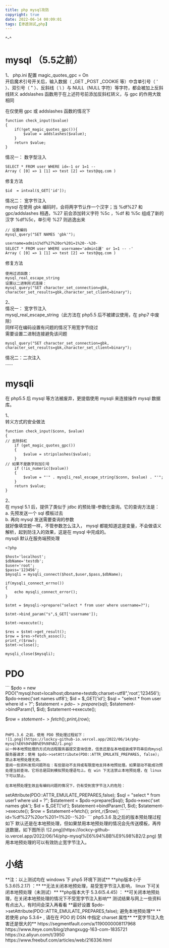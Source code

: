 ```yaml
---
title: php mysql攻防
copyright: true
date: 2022-06-14 00:09:01
tags: [渗透测试,php]
---
```

^-^
<!--more-->
<h1> mysql （5.5之前）</h1>  

1、
php.ini 配置 magic_quotes_gpc = On  
开启魔术引号开关后，输入数据（ _GET _POST _COOKIE 等）中含单引号（ ' ）、双引号（ " ）、反斜线（ \ ）与 NULL（NULL 字符）等字符，都会被加上反斜线转义
addslashes 函数用于在上述符号前添加反斜杠转义，与 gpc 的作用大致相同  

在仅使用 gpc 或 addslashes 函数的情况下  
```
function check_input($value)
{
    if(!get_magic_quotes_gpc()){
        $value = addslashes($value);
    }
    return $value;
}
```
情况一： 数字型注入  
```
SELECT * FROM user WHERE id=-1 or 1=1 --
Array ( [0] => 1 [1] => test [2] => test@qq.com )
```
修复方法  
```
$id  = intval($_GET['id']);
```
情况二： 宽字节注入  
mysql 在使用 gbk 编码时，会将两字节认作一个汉字；当 %df%27 和 gpc/addslashes 相遇，%27 前会添加转义字符 %5c ，%df 和 %5c 组成了新的汉字 %df%5c，单引号 %27 则逃逸出来  
```
// 设置编码
mysql_query("SET NAMES 'gbk'");
```
```
username=admin1%df%27%20or%201=1%20--%20-
SELECT * FROM user WHERE username='admin1運' or 1=1 -- -'
Array ( [0] => 1 [1] => test [2] => test@qq.com )
```
修复方法  
```
使用过滤函数：
mysql_real_escape_string
设置以二进制形式连接：
mysql_query("SET character_set_connection=gbk, character_set_results=gbk,character_set_client=binary");
```

2、  
情况一： 宽字节注入  
mysql_real_escape_string（此方法在 php5.5 后不被建议使用，在 php7 中废除）  
同样可在编码设置有问题的情况下用宽字节绕过  
需要设置二进制连接避免该问题  
```
mysql_query("SET character_set_connection=gbk, character_set_results=gbk,character_set_client=binary");
```
情况二：二次注入  
……  

<h1> mysqli </h1>  
在 php5.5 后  mysql 等方法被废弃，更提倡使用 mysqli 来连接操作 mysql 数据库。  

1、  
转义方式的安全做法  
```
function check_input($conn, $value)
{
// 去除斜杠
    if (get_magic_quotes_gpc())
    {
        $value = stripslashes($value);
    }
// 如果不是数字则加引号
    if (!is_numeric($value))
    {
        $value = "'" . mysqli_real_escape_string($conn, $value) . "'";
    }
    return $value;
}
```
2、  
在 mysql 5.1 后，提供了类似于 jdbc 的预处理-参数化查询。它的查询方法是：    
a. 先预发送一个 sql 模板过去  
b. 再向 mysql 发送需要查询的参数  
就好像填空题一样，不管参数怎么注入， mysql 都能知道这是变量，不会做语义解析，起到防注入的效果，这是在 mysql 中完成的。  
 mysqli 默认在服务端预处理  
```
<?php

$host='localhost';
$dbName='testdb';
$user='root';
$pass='123456';
$mysqli = mysqli_connect($host,$user,$pass,$dbName);

if(mysqli_connect_errno())
{
    echo mysqli_connect_error();
}

$stmt = $mysqli->prepare("select * from user where username=?");

$stmt->bind_param("s",$_GET['username']);

$stmt->execute();

$res = $stmt->get_result();
$row = $res->fetch_assoc();
print_r($row);
$stmt->close();

mysqli_close($mysqli);
```
<h1> PDO </h1>  
```
<?php

$pdo = new PDO("mysql:host=localhost;dbname=testdb;charset=utf8",'root','123456');
$pdo->exec('set names utf8');
$id = $_GET['id'];
$sql = "select * from user where id = ?";
$statement = $pdo->prepare($sql);
$statement->bindParam(1, $id);
$statement->execute();


$row = $statement->fetch();
print_r($row);
```

PHP5.3.6 之前，使用 PDO 预处理过程如下：    
![1.png](https://lockcy-github-io.vercel.app/2022/06/14/php-mysql%E6%94%BB%E9%98%B2/1.png)    
以一种本地预处理的方式向远程服务器提交查询信息，信息还是在本地组装成字符串后向mysql服务器请求；使用 $pdo->setAttribute(PDO::ATTR_EMULATE_PREPARES, false); 禁止本地预处理无效。  
查阅一些资料发现问题所在：有些驱动不支持或有限度地支持本地预处理。如果驱动不能成功预处理当前查询，它将总是回到模拟预处理语句上。在 win 下无法禁止本地预处理，在 linux 下可以禁止。  

在本地预处理生效且有编码问题的情况下，仍有受到宽字节注入的危险：  
```
<?php
$pdo = new PDO("mysql:host=127.0.0.1;dbname=testdb;charset=utf8",'root','123456');
// $pdo->setAttribute(PDO::ATTR_EMULATE_PREPARES,false);

$sql = "select * from user1 where uid = ?";
$statement = $pdo->prepare($sql);
$pdo->exec('set names gbk');

$id = $_GET['id'];
$statement->bindParam(1, $id);

$statement->execute();
$row = $statement->fetch();
print_r($row);
```
```
id=%df%27%20or%201=1%20--%20-
```


php5.3.6 及之后的版本预处理过程如下  
默认还是在本地预处理，但如果禁用本地预处理的情况会先传送模板，再传送数据，如下图所示    
![2.png](https://lockcy-github-io.vercel.app/2022/06/14/php-mysql%E6%94%BB%E9%98%B2/2.png)  
禁用本地预处理的可以有效防止宽字节注入。  


<h1>小结</h1>  

**注：以上测试均在 windows 下 php5 环境下测试**  
**php版本小于 5.3.6(5.2.17) ：**  
**无法关闭本地预处理，易受宽字节注入影响， linux 下可关闭本地预处理（未测试）**  
**php版本大于 5.3.6(5.4.45) ：  
**可关闭本地预处理，在关闭本地预处理的情况下不受宽字节注入影响**  
测试结果与网上一些资料有点出入，有时间会深入再看看  


**最好设置 $pdo->setAttribute(PDO::ATTR_EMULATE_PREPARES,false);  避免本地预处理**  
**若使用 php 5.3.6+ , 请在在 PDO 的 DSN 中指定 charset 属性**  
**宽字节注入危害还是很大的**  


https://segmentfault.com/a/1190000008117968
https://www.iteye.com/blog/zhangxugg-163-com-1835721
https://xz.aliyun.com/t/3950
https://www.freebuf.com/articles/web/216336.html
